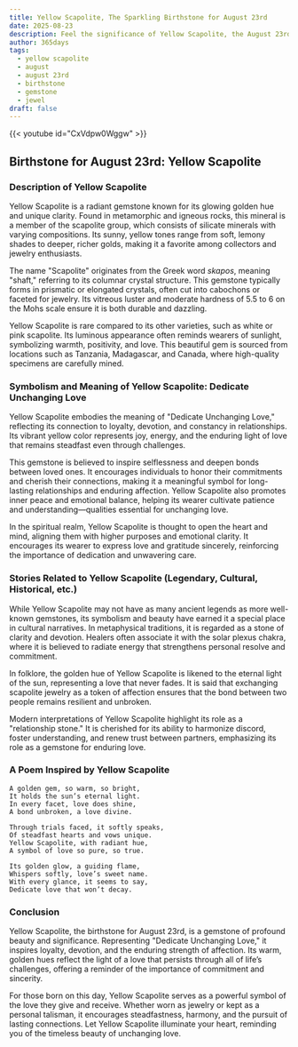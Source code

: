 ```yaml
---
title: Yellow Scapolite, The Sparkling Birthstone for August 23rd
date: 2025-08-23
description: Feel the significance of Yellow Scapolite, the August 23rd birthstone symbolizing Dedicate unchanging love. Let its beauty and meaning brighten your day.
author: 365days
tags:
  - yellow scapolite
  - august
  - august 23rd
  - birthstone
  - gemstone
  - jewel
draft: false
---
```


{{< youtube id="CxVdpw0Wggw" >}}

## Birthstone for August 23rd: Yellow Scapolite

### Description of Yellow Scapolite

Yellow Scapolite is a radiant gemstone known for its glowing golden hue and unique clarity. Found in metamorphic and igneous rocks, this mineral is a member of the scapolite group, which consists of silicate minerals with varying compositions. Its sunny, yellow tones range from soft, lemony shades to deeper, richer golds, making it a favorite among collectors and jewelry enthusiasts.

The name "Scapolite" originates from the Greek word _skapos_, meaning "shaft," referring to its columnar crystal structure. This gemstone typically forms in prismatic or elongated crystals, often cut into cabochons or faceted for jewelry. Its vitreous luster and moderate hardness of 5.5 to 6 on the Mohs scale ensure it is both durable and dazzling.

Yellow Scapolite is rare compared to its other varieties, such as white or pink scapolite. Its luminous appearance often reminds wearers of sunlight, symbolizing warmth, positivity, and love. This beautiful gem is sourced from locations such as Tanzania, Madagascar, and Canada, where high-quality specimens are carefully mined.

### Symbolism and Meaning of Yellow Scapolite: Dedicate Unchanging Love

Yellow Scapolite embodies the meaning of "Dedicate Unchanging Love," reflecting its connection to loyalty, devotion, and constancy in relationships. Its vibrant yellow color represents joy, energy, and the enduring light of love that remains steadfast even through challenges.

This gemstone is believed to inspire selflessness and deepen bonds between loved ones. It encourages individuals to honor their commitments and cherish their connections, making it a meaningful symbol for long-lasting relationships and enduring affection. Yellow Scapolite also promotes inner peace and emotional balance, helping its wearer cultivate patience and understanding—qualities essential for unchanging love.

In the spiritual realm, Yellow Scapolite is thought to open the heart and mind, aligning them with higher purposes and emotional clarity. It encourages its wearer to express love and gratitude sincerely, reinforcing the importance of dedication and unwavering care.

### Stories Related to Yellow Scapolite (Legendary, Cultural, Historical, etc.)

While Yellow Scapolite may not have as many ancient legends as more well-known gemstones, its symbolism and beauty have earned it a special place in cultural narratives. In metaphysical traditions, it is regarded as a stone of clarity and devotion. Healers often associate it with the solar plexus chakra, where it is believed to radiate energy that strengthens personal resolve and commitment.

In folklore, the golden hue of Yellow Scapolite is likened to the eternal light of the sun, representing a love that never fades. It is said that exchanging scapolite jewelry as a token of affection ensures that the bond between two people remains resilient and unbroken.

Modern interpretations of Yellow Scapolite highlight its role as a "relationship stone." It is cherished for its ability to harmonize discord, foster understanding, and renew trust between partners, emphasizing its role as a gemstone for enduring love.

### A Poem Inspired by Yellow Scapolite

```
A golden gem, so warm, so bright,  
It holds the sun’s eternal light.  
In every facet, love does shine,  
A bond unbroken, a love divine.

Through trials faced, it softly speaks,  
Of steadfast hearts and vows unique.  
Yellow Scapolite, with radiant hue,  
A symbol of love so pure, so true.

Its golden glow, a guiding flame,  
Whispers softly, love’s sweet name.  
With every glance, it seems to say,  
Dedicate love that won’t decay.
```

### Conclusion

Yellow Scapolite, the birthstone for August 23rd, is a gemstone of profound beauty and significance. Representing "Dedicate Unchanging Love," it inspires loyalty, devotion, and the enduring strength of affection. Its warm, golden hues reflect the light of a love that persists through all of life’s challenges, offering a reminder of the importance of commitment and sincerity.

For those born on this day, Yellow Scapolite serves as a powerful symbol of the love they give and receive. Whether worn as jewelry or kept as a personal talisman, it encourages steadfastness, harmony, and the pursuit of lasting connections. Let Yellow Scapolite illuminate your heart, reminding you of the timeless beauty of unchanging love.